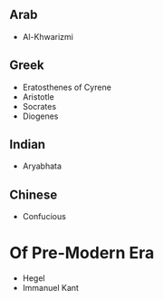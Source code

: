## Arab
- Al-Khwarizmi
## Greek
- Eratosthenes of Cyrene
- Aristotle
- Socrates
- Diogenes
## Indian
- Aryabhata
## Chinese
- Confucious
# Of Pre-Modern Era
- Hegel
- Immanuel Kant